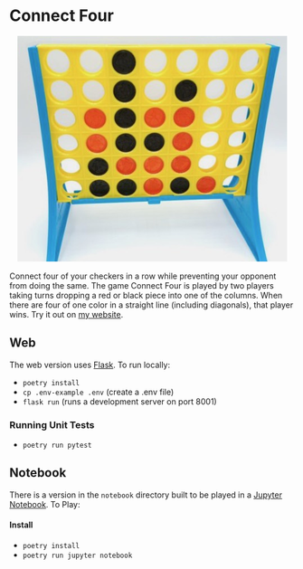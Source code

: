 # Connect Four
<p align="center" width="100%">
<img src="c4.jpg">
</p>

Connect four of your checkers in a row while preventing your opponent from doing the same.
The game Connect Four is played by two players taking turns dropping a red or black piece into one of the columns.  When there are four of one color in a straight line (including diagonals), that player wins.
Try it out on [my website](https://www.ronsouthwick.com/c4).

## Web
The web version uses [Flask](https://flask.palletsprojects.com/en/2.2.x/).  To run locally:

* `poetry install`
* `cp .env-example .env`  (create a .env file)
* `flask run`  (runs a development server on port 8001)

### Running Unit Tests
* `poetry run pytest`

## Notebook
There is a version in the `notebook` directory built to be played in a [Jupyter Notebook](https://github.com/jupyter/notebook).  To Play:
#### Install
* `poetry install`
* `poetry run jupyter notebook`